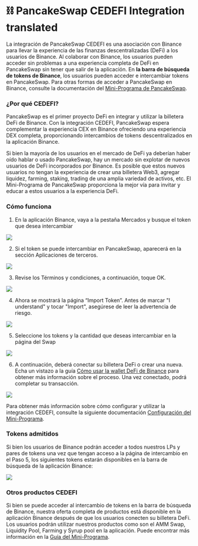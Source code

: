 # ⛓ PancakeSwap CEDEFI Integration translated

La integración de PancakeSwap CEDEFI es una asociación con Binance para llevar la experiencia de las finanzas descentralizadas (DeFi) a los usuarios de Binance. Al colaborar con Binance, los usuarios pueden acceder sin problemas a una experiencia completa de DeFi en PancakeSwap sin tener que salir de la aplicación. En **la barra de búsqueda de tokens de Binance**, los usuarios pueden acceder e intercambiar tokens en PancakeSwap. Para otras formas de acceder a PancakeSwap en Binance, consulte la documentación del [Mini-Programa de PancakeSwap](https://docs.pancakeswap.finance/v/espanol/productos/pancakeswap-mini-programa/como-usar-el-mini-programa-de-pancakeswap#\_fpjcogyb7npp).

### ¿Por qué CEDEFI? <a href="#_fosz5mubejpv" id="_fosz5mubejpv"></a>

PancakeSwap es el primer proyecto DeFi en integrar y utilizar la billetera DeFi de Binance. Con la integración CEDEFI, PancakeSwap espera complementar la experiencia CEX en Binance ofreciendo una experiencia DEX completa, proporcionando intercambios de tokens descentralizados en la aplicación Binance.

Si bien la mayoría de los usuarios en el mercado de DeFi ya deberían haber oído hablar o usado PancakeSwap, hay un mercado sin explotar de nuevos usuarios de DeFi incorporados por Binance. Es posible que estos nuevos usuarios no tengan la experiencia de crear una billetera Web3, agregar liquidez, farming, staking, trading de una amplia variedad de activos, etc. El Mini-Programa de PancakeSwap proporciona la mejor vía para invitar y educar a estos usuarios a la experiencia DeFi.

### Cómo funciona <a href="#_4ljqmjtsu9vq" id="_4ljqmjtsu9vq"></a>

1. En la aplicación Binance, vaya a la pestaña Mercados y busque el token que desea intercambiar

![](<../../.gitbook/assets/0 (1).png>)

2. Si el token se puede intercambiar en PancakeSwap, aparecerá en la sección Aplicaciones de terceros.

![](<../../.gitbook/assets/1 (1).png>)

3. Revise los Términos y condiciones, a continuación, toque OK.

![](../../.gitbook/assets/2.png)

4. Ahora se mostrará la página “Import Token”. Antes de marcar "I understand" y tocar "Import", asegúrese de leer la advertencia de riesgo.

![](../../.gitbook/assets/3.png)

5. Seleccione los tokens y la cantidad que deseas intercambiar en la página del Swap

![](<../../.gitbook/assets/4 (2).png>)

6. A continuación, deberá conectar su billetera DeFi o crear una nueva. Echa un vistazo a la guía [Cómo usar la wallet DeFi de Binance](https://docs.pancakeswap.finance/v/espanol/productos/pancakeswap-mini-programa/como-usar-el-mini-programa-de-pancakeswap#\_qdq10t2po33) para obtener más información sobre el proceso. Una vez conectado, podrá completar su transacción.

![](../../.gitbook/assets/5.png)

Para obtener más información sobre cómo configurar y utilizar la integración CEDEFI, consulte la siguiente documentación [Configuración del Mini-Programa](https://docs.pancakeswap.finance/v/espanol/productos/pancakeswap-mini-programa/como-usar-el-mini-programa-de-pancakeswap#\_4py3ye639zdl).

### Tokens admitidos <a href="#_ymuneajtxbl8" id="_ymuneajtxbl8"></a>

Si bien los usuarios de Binance podrán acceder a todos nuestros LPs y pares de tokens una vez que tengan acceso a la página de intercambio en el Paso 5, los siguientes tokens estarán disponibles en la barra de búsqueda de la aplicación Binance:

![](<../../.gitbook/assets/6 (2).png>)

### Otros productos CEDEFI <a href="#_n665r08uk2p9" id="_n665r08uk2p9"></a>

Si bien se puede acceder al intercambio de tokens en la barra de búsqueda de Binance, nuestra oferta completa de productos está disponible en la aplicación Binance después de que los usuarios conecten su billetera DeFi. Los usuarios podrán utilizar nuestros productos como son el AMM Swap, Liquidity Pool, Farming y Syrup pool en la aplicación. Puede encontrar más información en la [Guía del Mini-Programa](https://docs.pancakeswap.finance/v/espanol/productos/pancakeswap-mini-programa/como-usar-el-mini-programa-de-pancakeswap).
